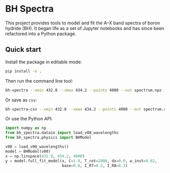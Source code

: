 # BH Spectra

This project provides tools to model and fit the A–X band spectra of boron hydride (BH). It began life as a set of Jupyter notebooks and has since been refactored into a Python package.

## Quick start

Install the package in editable mode:

```bash
pip install -e .
```

Then run the command line tool:

```bash
bh-spectra --xmin 432.8 --xmax 434.2 --points 4000 --out spectrum.npz
```
Or save as `csv`:
```bash
bh-spectra-csv --xmin 432.8 --xmax 434.2 --points 4000 --out spectrum.csv
```

Or use the Python API:

```python
import numpy as np
from bh_spectra.dataio import load_v00_wavelengths
from bh_spectra.physics import BHModel

v00 = load_v00_wavelengths()
model = BHModel(v00)
x = np.linspace(432.8, 434.2, 4000)
y = model.full_fit_model(x, C=1.0, T_rot=2000, dx=0.0, w_inst=0.02,
                         base=0.0, I_R7=0.5, I_R8=0.3)
```
